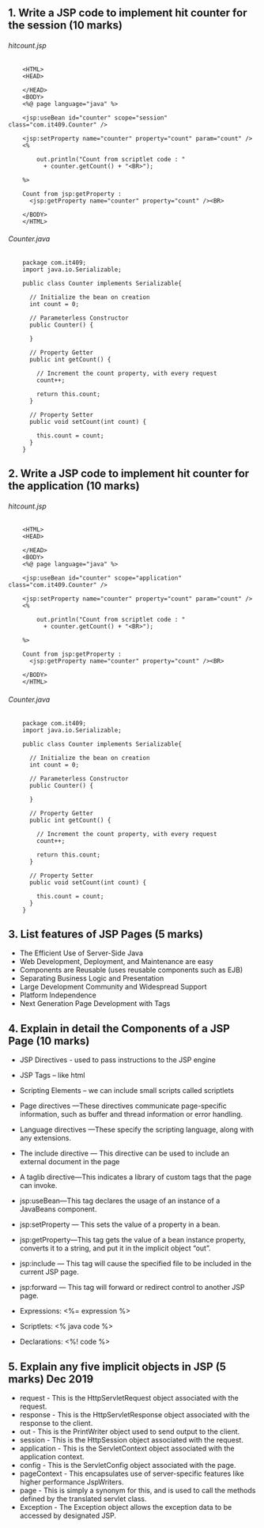 ## 1.  Write a JSP code to implement hit counter for the session (10 marks)
######  hitcount.jsp
        <HTML>
        <HEAD>
       
        </HEAD>
        <BODY>
        <%@ page language="java" %>

        <jsp:useBean id="counter" scope="session" class="com.it409.Counter" />

        <jsp:setProperty name="counter" property="count" param="count" />
        <%

            out.println("Count from scriptlet code : "
              + counter.getCount() + "<BR>");

        %>

        Count from jsp:getProperty :
          <jsp:getProperty name="counter" property="count" /><BR>

        </BODY>
        </HTML>
       
###### Counter.java        
        package com.it409;
        import java.io.Serializable;

        public class Counter implements Serializable{

          // Initialize the bean on creation
          int count = 0;

          // Parameterless Constructor
          public Counter() {

          }

          // Property Getter
          public int getCount() {

            // Increment the count property, with every request
            count++;

            return this.count;
          }

          // Property Setter
          public void setCount(int count) {

            this.count = count;
          }
        }
## 2.  Write a JSP code to implement hit counter for the application (10 marks)
######  hitcount.jsp
        <HTML>
        <HEAD>
       
        </HEAD>
        <BODY>
        <%@ page language="java" %>

        <jsp:useBean id="counter" scope="application" class="com.it409.Counter" />

        <jsp:setProperty name="counter" property="count" param="count" />
        <%

            out.println("Count from scriptlet code : "
              + counter.getCount() + "<BR>");

        %>

        Count from jsp:getProperty :
          <jsp:getProperty name="counter" property="count" /><BR>

        </BODY>
        </HTML>
       
###### Counter.java        
        package com.it409;
        import java.io.Serializable;

        public class Counter implements Serializable{

          // Initialize the bean on creation
          int count = 0;

          // Parameterless Constructor
          public Counter() {

          }

          // Property Getter
          public int getCount() {

            // Increment the count property, with every request
            count++;

            return this.count;
          }

          // Property Setter
          public void setCount(int count) {

            this.count = count;
          }
        }

## 3. List features of JSP Pages (5 marks)
* The Efficient Use of Server-Side Java
* Web Development, Deployment, and Maintenance are easy
* Components are Reusable (uses reusable components such as EJB)
* Separating Business Logic and Presentation
* Large Development Community and Widespread Support
* Platform Independence
* Next Generation Page Development with Tags

## 4. Explain in detail the Components of a JSP Page (10 marks)

* JSP Directives - used to pass instructions to the JSP engine
* JSP Tags – like html
* Scripting Elements – we can include small scripts called scriptlets

* Page directives —These directives communicate page-specific information, such as buffer and thread information or error handling.
* Language directives —These specify the scripting language, along with any extensions.
* The include directive — This directive can be used to include an external document in the page
* A taglib directive—This indicates a library of custom tags that the page can invoke.

* jsp:useBean—This tag declares the usage of an instance of a JavaBeans component.
* jsp:setProperty — This sets the value of a property in a bean.
* jsp:getProperty—This tag gets the value of a bean instance property, converts it to a string, and put it in the implicit object “out”.
* jsp:include — This tag will cause the specified file to be included in the current JSP page.
* jsp:forward — This tag will forward or redirect control to another JSP page.

* Expressions: <%= expression %> 
* Scriptlets: <% java code %> 
* Declarations: <%! code %> 


## 5. Explain any five implicit objects in JSP (5 marks) Dec 2019

* request  - This is the HttpServletRequest object associated with the request.
* response - This is the HttpServletResponse object associated with the response to the client.
* out - This is the PrintWriter object used to send output to the client.
* session - This is the HttpSession object associated with the request.
* application - This is the ServletContext object associated with the application context.
* config - This is the ServletConfig object associated with the page.
* pageContext - This encapsulates use of server-specific features like higher performance JspWriters. 
* page - This is simply a synonym for this, and is used to call the methods defined by the translated servlet class.
* Exception - The Exception object allows the exception data to be accessed by designated JSP.











